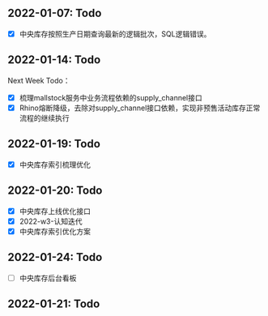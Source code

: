 ## 2022-01-07: Todo

- [x] 中央库存按照生产日期查询最新的逻辑批次，SQL逻辑错误。

## 2022-01-14: Todo

Next Week Todo：

- [x] 梳理mallstock服务中业务流程依赖的supply_channel接口
- [x] Rhino熔断降级，去除对supply_channel接口依赖，实现非预售活动库存正常流程的继续执行

## 2022-01-19: Todo

- [x] 中央库存索引梳理优化

## 2022-01-20: Todo

- [x] 中央库存上线优化接口
- [x] 2022-w3-认知迭代
- [x] 中央库存索引优化方案

## 2022-01-24: Todo

- [ ] 中央库存后台看板

## 2022-01-21: Todo